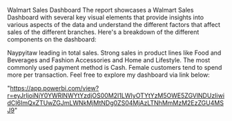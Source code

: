 Walmart Sales Dashboard
The report showcases a Walmart Sales Dashboard with several key visual elements that provide insights into various aspects of the data and understand the different factors that affect sales of the different branches. Here's a breakdown of the different components on the dashboard:

Naypyitaw leading in total sales.
Strong sales in product lines like Food and Beverages and Fashion Accessories and Home and Lifestyle.
The most commonly used payment method is Cash.
Female customers tend to spend more per transaction.
Feel free to explore my dashboard via link below:

"https://app.powerbi.com/view?r=eyJrIjoiNjY0YWRlNWYtYzdjOS00M2I1LWIyOTYtYzM5OWE5ZGVlNDUzIiwidCI6ImQxZTUwZGJmLWNkMjMtNDg0ZS04MjAzLTNhMmMzM2EzZGU4MSJ9"
